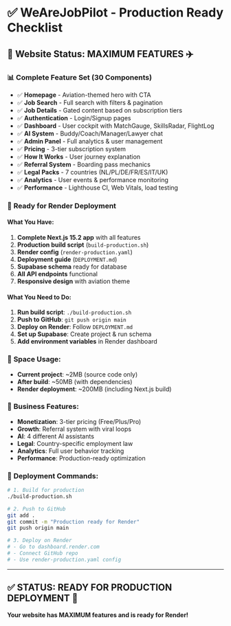 # ✅ WeAreJobPilot - Production Ready Checklist

## 🎯 **Website Status: MAXIMUM FEATURES** ✈️

### 📊 **Complete Feature Set (30 Components)**
- ✅ **Homepage** - Aviation-themed hero with CTA
- ✅ **Job Search** - Full search with filters & pagination  
- ✅ **Job Details** - Gated content based on subscription tiers
- ✅ **Authentication** - Login/Signup pages
- ✅ **Dashboard** - User cockpit with MatchGauge, SkillsRadar, FlightLog
- ✅ **AI System** - Buddy/Coach/Manager/Lawyer chat
- ✅ **Admin Panel** - Full analytics & user management
- ✅ **Pricing** - 3-tier subscription system
- ✅ **How It Works** - User journey explanation
- ✅ **Referral System** - Boarding pass mechanics
- ✅ **Legal Packs** - 7 countries (NL/PL/DE/FR/ES/IT/UK)
- ✅ **Analytics** - User events & performance monitoring
- ✅ **Performance** - Lighthouse CI, Web Vitals, load testing

### 🚀 **Ready for Render Deployment**

#### **What You Have:**
1. **Complete Next.js 15.2 app** with all features
2. **Production build script** (`build-production.sh`)
3. **Render config** (`render-production.yaml`)
4. **Deployment guide** (`DEPLOYMENT.md`)
5. **Supabase schema** ready for database
6. **All API endpoints** functional
7. **Responsive design** with aviation theme

#### **What You Need to Do:**
1. **Run build script**: `./build-production.sh`
2. **Push to GitHub**: `git push origin main`
3. **Deploy on Render**: Follow `DEPLOYMENT.md`
4. **Set up Supabase**: Create project & run schema
5. **Add environment variables** in Render dashboard

### 💾 **Space Usage:**
- **Current project**: ~2MB (source code only)
- **After build**: ~50MB (with dependencies)
- **Render deployment**: ~200MB (including Next.js build)

### 🎯 **Business Features:**
- **Monetization**: 3-tier pricing (Free/Plus/Pro)
- **Growth**: Referral system with viral loops
- **AI**: 4 different AI assistants
- **Legal**: Country-specific employment law
- **Analytics**: Full user behavior tracking
- **Performance**: Production-ready optimization

### 🚀 **Deployment Commands:**
```bash
# 1. Build for production
./build-production.sh

# 2. Push to GitHub  
git add .
git commit -m "Production ready for Render"
git push origin main

# 3. Deploy on Render
# - Go to dashboard.render.com
# - Connect GitHub repo
# - Use render-production.yaml config
```

---
## ✅ **STATUS: READY FOR PRODUCTION DEPLOYMENT** 🚀

**Your website has MAXIMUM features and is ready for Render!**
